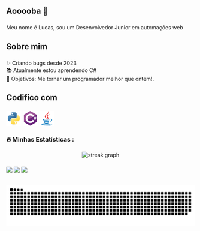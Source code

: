 <h2 align="left">Aooooba 👋</h2>

###

<p align="left">Meu nome é Lucas, sou um Desenvolvedor Junior em automações web</p>

###

<h2 align="left">Sobre mim</h2>

###

<p align="left">✨ Criando bugs desde 2023<br>📚 Atualmente estou aprendendo C#<br>🎯 Objetivos: Me tornar um programador melhor que ontem!.<br></p>

###

<h2 align="left">Codifico com</h2>

###

<code><img height="40" alt="Python" src="https://raw.githubusercontent.com/devicons/devicon/master/icons/python/python-original.svg"></code>
<code><img height="40" alt="Csharp" src="https://raw.githubusercontent.com/devicons/devicon/master/icons/csharp/csharp-original.svg"></code>
<code><img height="40" alt="Java" src="https://github.com/devicons/devicon/blob/master/icons/java/java-original.svg"></code>

###

<h3 align="left">🔥   Minhas Estatísticas :</h3>

###

<div align="center">
  <img src="https://streak-stats.demolab.com?user=LuucasFeelix&locale=en&mode=daily&theme=dark&hide_border=false&border_radius=5&order=3" height="220" alt="streak graph"  />
</div>

###

<div> 
  <a href="https://instagram.com/luucasfeelix" target="_blank"><img src="https://img.shields.io/badge/-Instagram-%23E4405F?style=for-the-badge&logo=instagram&logoColor=white" target="_blank"></a> 
  <a href = "mailto:lucasfelix1925@gmail.com"><img src="https://img.shields.io/badge/-Gmail-%23333?style=for-the-badge&logo=gmail&logoColor=white" target="_blank"></a>
  <a href="https://www.linkedin.com/in/lucas-felix-da-silva-683191151" target="_blank"><img src="https://img.shields.io/badge/-LinkedIn-%230077B5?style=for-the-badge&logo=linkedin&logoColor=white" target="_blank"></a> 
</div>

##

 <img src="https://raw.githubusercontent.com/LuucasFeelix/LuucasFeelix/output/snake.svg" alt="Snake animation" />

###

<br />
<br />
